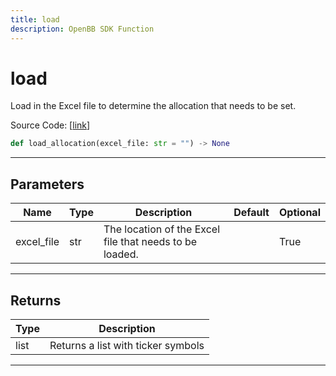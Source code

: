 ```yaml
---
title: load
description: OpenBB SDK Function
---
```


# load

Load in the Excel file to determine the allocation that needs to be set.

Source Code: [[link](https://github.com/OpenBB-finance/OpenBBTerminal/tree/main/openbb_terminal/portfolio/portfolio_optimization/excel_model.py#L54)]

```python
def load_allocation(excel_file: str = "") -> None
```

---

## Parameters

| Name | Type | Description | Default | Optional |
| ---- | ---- | ----------- | ------- | -------- |
| excel_file | str | The location of the Excel file that needs to be loaded. |  | True |


---

## Returns

| Type | Description |
| ---- | ----------- |
| list | Returns a list with ticker symbols |
---

